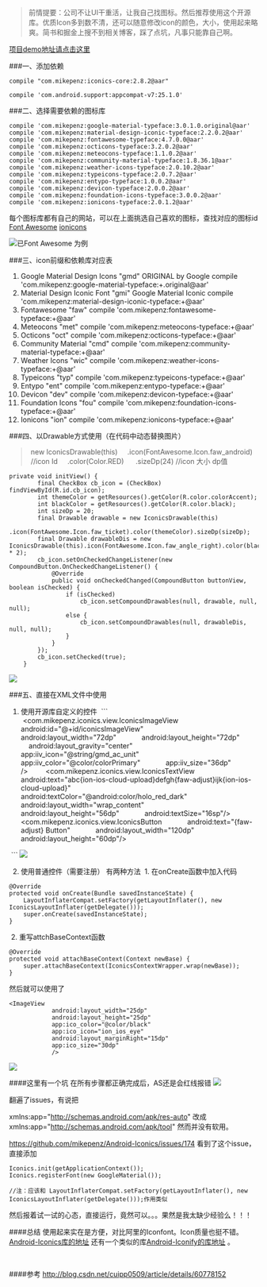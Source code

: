 >前情提要：公司不让UI干重活，让我自己找图标。然后推荐使用这个开源库。优质Icon多到数不清，还可以随意修改icon的颜色，大小，使用起来略爽。简书和掘金上搜不到相关博客，踩了点坑，凡事只能靠自己啊。

[项目demo地址请点击这里](https://github.com/zjxuzhj/IconFontDemo)

###一、添加依赖
```
compile "com.mikepenz:iconics-core:2.8.2@aar"

compile 'com.android.support:appcompat-v7:25.1.0'
```
###二、选择需要依赖的图标库
```
compile 'com.mikepenz:google-material-typeface:3.0.1.0.original@aar'
compile 'com.mikepenz:material-design-iconic-typeface:2.2.0.2@aar'
compile 'com.mikepenz:fontawesome-typeface:4.7.0.0@aar'
compile 'com.mikepenz:octicons-typeface:3.2.0.2@aar'
compile 'com.mikepenz:meteocons-typeface:1.1.0.2@aar'
compile 'com.mikepenz:community-material-typeface:1.8.36.1@aar'
compile 'com.mikepenz:weather-icons-typeface:2.0.10.2@aar'
compile 'com.mikepenz:typeicons-typeface:2.0.7.2@aar'
compile 'com.mikepenz:entypo-typeface:1.0.0.2@aar'
compile 'com.mikepenz:devicon-typeface:2.0.0.2@aar'
compile 'com.mikepenz:foundation-icons-typeface:3.0.0.2@aar'
compile 'com.mikepenz:ionicons-typeface:2.0.1.2@aar'    

```
每个图标库都有自己的网站，可以在上面挑选自己喜欢的图标，查找对应的图标id
[Font Awesome](http://fontawesome.dashgame.com/)
[ionicons](http://ionicons.com/)


![已Font Awesome 为例](http://upload-images.jianshu.io/upload_images/1877523-8401c1acc25556e0.jpg?imageMogr2/auto-orient/strip%7CimageView2/2/w/1240)



###三、icon前缀和依赖库对应表
1. Google Material Design Icons
"gmd"
ORIGINAL by Google compile 'com.mikepenz:google-material-typeface:+.original@aar'
2. Material Design Iconic Font
"gmi"
Google Material Iconic compile 'com.mikepenz:material-design-iconic-typeface:+@aar'
3. Fontawesome
"faw"
compile 'com.mikepenz:fontawesome-typeface:+@aar'
4. Meteocons
"met"
compile 'com.mikepenz:meteocons-typeface:+@aar'
5. Octicons
"oct"
compile 'com.mikepenz:octicons-typeface:+@aar'
6. Community Material
"cmd"
compile 'com.mikepenz:community-material-typeface:+@aar'
7. Weather Icons
"wic"
compile 'com.mikepenz:weather-icons-typeface:+@aar'
8. Typeicons
"typ"
compile 'com.mikepenz:typeicons-typeface:+@aar'
9. Entypo
"ent"
compile 'com.mikepenz:entypo-typeface:+@aar'
10. Devicon
"dev"
compile 'com.mikepenz:devicon-typeface:+@aar'
11. Foundation Icons
"fou"
compile 'com.mikepenz:foundation-icons-typeface:+@aar'
12. Ionicons
"ion"
compile 'com.mikepenz:ionicons-typeface:+@aar'

###四、以Drawable方式使用（在代码中动态替换图片）
> new IconicsDrawable(this)
    .icon(FontAwesome.Icon.faw_android)  //icon Id
    .color(Color.RED) 
    .sizeDp(24) //icon 大小 dp值

```
private void initView() {
        final CheckBox cb_icon = (CheckBox) findViewById(R.id.cb_icon);
        int themeColor = getResources().getColor(R.color.colorAccent);
        int blackColor = getResources().getColor(R.color.black);
        int sizeDp = 20;
        final Drawable drawable = new IconicsDrawable(this)
                .icon(FontAwesome.Icon.faw_ticket).color(themeColor).sizeDp(sizeDp);
        final Drawable drawableDis = new IconicsDrawable(this).icon(FontAwesome.Icon.faw_angle_right).color(blackColor).sizeDp(sizeDp * 2);
        cb_icon.setOnCheckedChangeListener(new CompoundButton.OnCheckedChangeListener() {
            @Override
            public void onCheckedChanged(CompoundButton buttonView, boolean isChecked) {
                if (isChecked)
                    cb_icon.setCompoundDrawables(null, drawable, null, null);
                else {
                    cb_icon.setCompoundDrawables(null, drawableDis, null, null);
                }
            }
        });
        cb_icon.setChecked(true);
    }

```

![](http://upload-images.jianshu.io/upload_images/1877523-6c759d1de8afdd6a.gif?imageMogr2/auto-orient/strip)


###五、直接在XML文件中使用
1. 使用开源库自定义的控件
 ```
 <com.mikepenz.iconics.view.IconicsImageView
            android:id="@+id/iconicsImageView"
            android:layout_width="72dp"
            android:layout_height="72dp"
            android:layout_gravity="center"
            app:iiv_icon="@string/gmd_ac_unit"
            app:iiv_color="@color/colorPrimary"
            app:iiv_size="36dp"
            />
        <com.mikepenz.iconics.view.IconicsTextView
            android:text="abc{ion-ios-cloud-upload}defgh{faw-adjust}ijk{ion-ios-cloud-upload}"
            android:textColor="@android:color/holo_red_dark"
            android:layout_width="wrap_content"
            android:layout_height="56dp"
            android:textSize="16sp"/>
        <com.mikepenz.iconics.view.IconicsButton
            android:text="{faw-adjust} Button"
            android:layout_width="120dp"
            android:layout_height="60dp"/>

 ```
![](http://upload-images.jianshu.io/upload_images/1877523-1cf071442f421055.jpg?imageMogr2/auto-orient/strip%7CimageView2/2/w/1240)

2. 使用普通控件（需要注册）
有两种方法
 1. 在onCreate函数中加入代码
  ```
@Override
protected void onCreate(Bundle savedInstanceState) {
    LayoutInflaterCompat.setFactory(getLayoutInflater(), new IconicsLayoutInflater(getDelegate()));
    super.onCreate(savedInstanceState);
}
```
 2. 重写attchBaseContext函数
```
@Override
protected void attachBaseContext(Context newBase) {
    super.attachBaseContext(IconicsContextWrapper.wrap(newBase));
}
```

然后就可以使用了
```
<ImageView
            android:layout_width="25dp"
            android:layout_height="25dp"
            app:ico_color="@color/black"
            app:ico_icon="ion_ios_eye"
            android:layout_marginRight="15dp"
            app:ico_size="30dp"
            />

```

![](http://upload-images.jianshu.io/upload_images/1877523-108b0bf592d10eb2.jpg?imageMogr2/auto-orient/strip%7CimageView2/2/w/1240)


####这里有一个坑
在所有步骤都正确完成后，AS还是会红线报错
![](http://upload-images.jianshu.io/upload_images/1877523-e63fd0332181332a.jpg?imageMogr2/auto-orient/strip%7CimageView2/2/w/1240)

翻遍了issues，有说把


xmlns:app="http://schemas.android.com/apk/res-auto"
改成
xmlns:app="http://schemas.android.com/apk/tool"
然而并没有软用。

https://github.com/mikepenz/Android-Iconics/issues/174
看到了这个issue，直接添加
```
Iconics.init(getApplicationContext());
Iconics.registerFont(new GoogleMaterial());

//注：应该和 LayoutInflaterCompat.setFactory(getLayoutInflater(), new IconicsLayoutInflater(getDelegate()));作用类似
```
然后报着试一试的心态，直接运行，竟然可以。。。果然是我太缺少经验么！！！

####总结
使用起来实在是方便，对比阿里的Iconfont。Icon质量也挺不错。
[Android-Iconics库的地址](https://github.com/mikepenz/Android-Iconics)
还有一个类似的库[Android-Iconify的库地址](https://github.com/JoanZapata/android-iconify) 。

 

####参考
http://blog.csdn.net/cuipp0509/article/details/60778152
